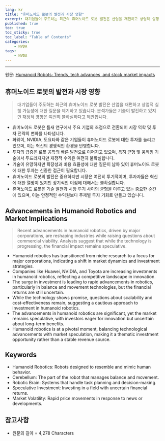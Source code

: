 ```yaml
---
lang: kr
title: "휴머노이드 로봇의 발전과 시장 영향"
excerpt: 대기업들이 주도하는 최근의 휴머노이드 로봇 발전은 산업을 재편하고 상업적 실행 가능성에 대한 질문을 제기하고 있습니다. 분석가들은 기술이 발전하고 있지만 재정적 영향은 여전히 불확실하다고 제안합니다.
published: true
toc: true
toc_sticky: true
toc_label: "Table of Contents"
categories:
    - NVDA
tags:
    - NVDA
---
```


---

  원문: [Humanoid Robots: Trends, tech advances, and stock market impacts](https://www.investing.com/news/stock-market-news/humanoid-robots-trends-tech-advances-and-stock-market-impacts-3814468)

## 휴머노이드 로봇의 발전과 시장 영향

> 대기업들이 주도하는 최근의 휴머노이드 로봇 발전은 산업을 재편하고 상업적 실행 가능성에 대한 질문을 제기하고 있습니다. 분석가들은 기술이 발전하고 있지만 재정적 영향은 여전히 불확실하다고 제안합니다.


- 휴머노이드 로봇은 틈새 연구에서 주요 기업의 초점으로 전환되어 시장 역학 및 투자 전략의 변화를 나타냅니다.
- 화웨이, NVIDIA, 도요타와 같은 기업들이 휴머노이드 로봇에 대한 투자를 늘리고 있으며, 이는 혁신의 경쟁적인 환경을 반영합니다.
- 투자의 급증은 로봇 공학의 빠른 발전으로 이어지고 있으며, 특히 균형 및 움직임 기술에서 두드러지지만 재정적 수익은 여전히 불확실합니다.
- 기술이 유망하지만 확장성과 비용 효율성에 대한 질문이 남아 있어 휴머노이드 로봇에 대한 투자는 신중한 접근이 필요합니다.
- 휴머노이드 로봇의 발전은 중요하지만 시장은 여전히 투기적이며, 투자자들은 혁신에 대한 열망이 있지만 장기적인 이점에 대해서는 불확실합니다.
- 휴머노이드 로봇은 기술 발전과 시장 투기 사이의 균형을 이루고 있는 중요한 순간에 있으며, 이는 안정적인 수익원보다 주제별 투자 기회로 만들고 있습니다.

## Advancements in Humanoid Robotics and Market Implications

> Recent advancements in humanoid robotics, driven by major corporations, are reshaping industries while raising questions about commercial viability. Analysts suggest that while the technology is progressing, the financial impact remains speculative.


- Humanoid robotics has transitioned from niche research to a focus for major corporations, indicating a shift in market dynamics and investment strategies.
- Companies like Huawei, NVIDIA, and Toyota are increasing investments in humanoid robotics, reflecting a competitive landscape in innovation.
- The surge in investment is leading to rapid advancements in robotics, particularly in balance and movement technologies, but the financial returns are still uncertain.
- While the technology shows promise, questions about scalability and cost-effectiveness remain, suggesting a cautious approach to investment in humanoid robotics.
- The advancements in humanoid robotics are significant, yet the market remains speculative, with investors eager for innovation but uncertain about long-term benefits.
- Humanoid robotics is at a pivotal moment, balancing technological advancements with market speculation, making it a thematic investment opportunity rather than a stable revenue source.

## Keywords

- Humanoid Robotics: Robots designed to resemble and mimic human behavior.
- Cerebellum: The part of the robot that manages balance and movement.
- Robotic Brain: Systems that handle task planning and decision-making.
- Speculative Investment: Investing in a field with uncertain financial returns.
- Market Volatility: Rapid price movements in response to news or developments.

## 참고사항

- 원문의 길이 = 4,278 Characters

